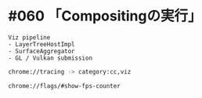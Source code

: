 # #060 「Compositingの実行」

```text
Viz pipeline
- LayerTreeHostImpl
- SurfaceAggregator
- GL / Vulkan submission
```

```bash
chrome://tracing -> category:cc,viz
```

```bash
chrome://flags/#show-fps-counter
```
